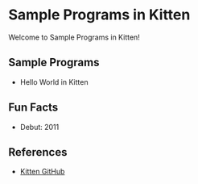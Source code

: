 # Sample Programs in Kitten

Welcome to Sample Programs in Kitten!

## Sample Programs

- Hello World in Kitten

## Fun Facts

- Debut: 2011

## References

- [Kitten GitHub](https://github.com/evincarofautumn/kitten)
